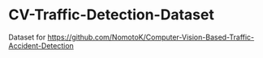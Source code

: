 # CV-Traffic-Detection-Dataset
Dataset for https://github.com/NomotoK/Computer-Vision-Based-Traffic-Accident-Detection

